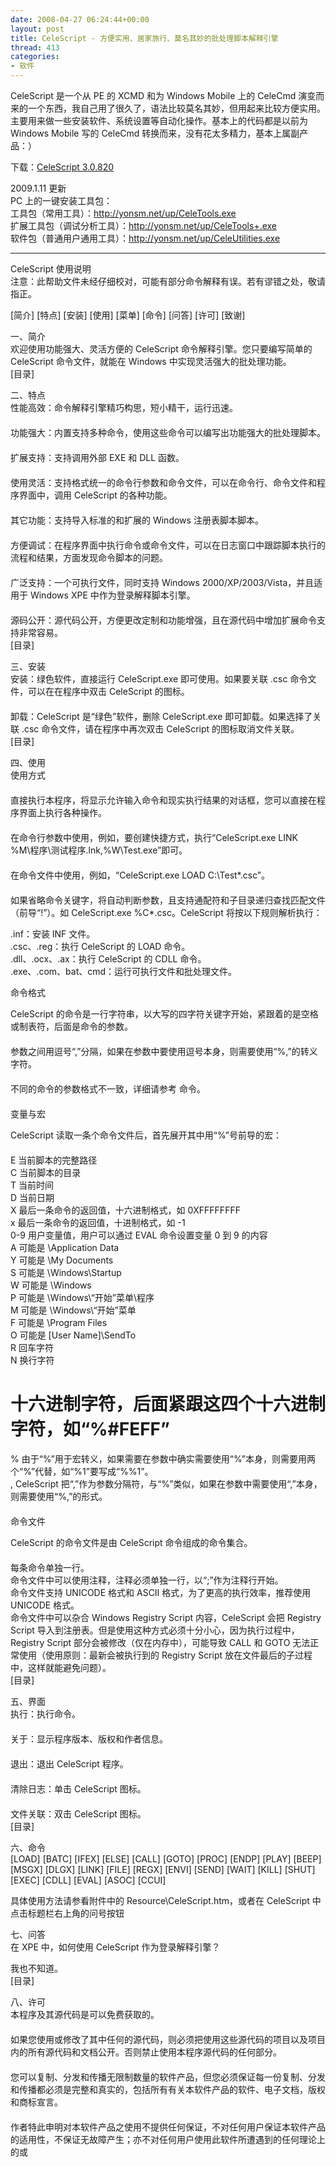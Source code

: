 ```yaml
---
date: 2008-04-27 06:24:44+00:00
layout: post
title: CeleScript - 方便实用、居家旅行、莫名其妙的批处理脚本解释引擎
thread: 413
categories:
- 软件
---
```


CeleScript 是一个从 PE 的 XCMD 和为 Windows Mobile 上的 CeleCmd 演变而来的一个东西，我自己用了很久了，语法比较莫名其妙，但用起来比较方便实用。主要用来做一些安装软件、系统设置等自动化操作。基本上的代码都是以前为 Windows Mobile 写的 CeleCmd 转换而来，没有花太多精力，基本上属副产品：）  
  
<!-- more -->  
  
下载：[CeleScript 3.0.820](/assets/CeleScript.3.0.820.zip)   
  
2009.1.11 更新  
PC 上的一键安装工具包：  
工具包（常用工具）：http://yonsm.net/up/CeleTools.exe   
扩展工具包（调试分析工具）：http://yonsm.net/up/CeleTools+.exe  
软件包（普通用户通用工具）：http://yonsm.net/up/CeleUtilities.exe   
  
  


* * *

  
  
CeleScript 使用说明  
注意：此帮助文件未经仔细校对，可能有部分命令解释有误。若有谬错之处，敬请指正。  
  
[简介] [特点] [安装] [使用] [菜单] [命令] [问答] [许可] [致谢]  
  
一、简介  
欢迎使用功能强大、灵活方便的 CeleScript 命令解释引擎。您只要编写简单的 CeleScript 命令文件，就能在 Windows 中实现灵活强大的批处理功能。  
[目录]  
  
二、特点  
性能高效：命令解释引擎精巧构思，短小精干，运行迅速。  
　   
功能强大：内置支持多种命令，使用这些命令可以编写出功能强大的批处理脚本。  
　   
扩展支持：支持调用外部 EXE 和 DLL 函数。  
　   
使用灵活：支持格式统一的命令行参数和命令文件，可以在命令行、命令文件和程序界面中，调用 CeleScript 的各种功能。  
　   
其它功能：支持导入标准的和扩展的 Windows 注册表脚本脚本。  
　   
方便调试：在程序界面中执行命令或命令文件，可以在日志窗口中跟踪脚本执行的流程和结果，方面发现命令脚本的问题。  
　   
广泛支持：一个可执行文件，同时支持 Windows 2000/XP/2003/Vista，并且适用于 Windows XPE 中作为登录解释脚本引擎。  
　   
源码公开：源代码公开，方便更改定制和功能增强，且在源代码中增加扩展命令支持非常容易。   
[目录]  
  
三、安装  
安装：绿色软件，直接运行 CeleScript.exe 即可使用。如果要关联 .csc 命令文件，可以在在程序中双击 CeleScript 的图标。  
　   
卸载：CeleScript 是“绿色”软件，删除 CeleScript.exe 即可卸载。如果选择了关联 .csc 命令文件，请在程序中再次双击 CeleScript 的图标取消文件关联。   
[目录]  
  
四、使用  
使用方式  
　  
直接执行本程序，将显示允许输入命令和现实执行结果的对话框，您可以直接在程序界面上执行各种操作。  
　   
在命令行参数中使用，例如，要创建快捷方式，执行“CeleScript.exe LINK %M\程序\测试程序.lnk,%W\Test.exe”即可。  
　   
在命令文件中使用，例如，“CeleScript.exe LOAD C:\Test\*.csc”。  
　   
如果省略命令关键字，将自动判断参数，且支持通配符和子目录递归查找匹配文件（前导“!”）。如 CeleScript.exe %C\*.csc。CeleScript 将按以下规则解析执行：  
  
  
.inf：安装 INF 文件。   
.csc、.reg：执行 CeleScript 的 LOAD 命令。   
.dll、.ocx、.ax：执行 CeleScript 的 CDLL 命令。   
.exe、.com、bat、cmd：运行可执行文件和批处理文件。   
  
  
命令格式  
  
  
CeleScript 的命令是一行字符串，以大写的四字符关键字开始，紧跟着的是空格或制表符，后面是命令的参数。  
　   
参数之间用逗号“,”分隔，如果在参数中要使用逗号本身，则需要使用“%,”的转义字符。  
　   
不同的命令的参数格式不一致，详细请参考 命令。  
　   
变量与宏  
  
CeleScript 读取一条个命令文件后，首先展开其中用“%”号前导的宏：  
　  
E    当前脚本的完整路径   
C    当前脚本的目录   
T    当前时间   
D    当前日期   
X    最后一条命令的返回值，十六进制格式，如 0XFFFFFFFF   
x    最后一条命令的返回值，十进制格式，如 -1   
0-9  用户变量值，用户可以通过 EVAL 命令设置变量 0 到 9 的内容   
A    可能是 \Application Data   
Y    可能是 \My Documents   
S    可能是 \Windows\Startup   
W    可能是 \Windows   
P    可能是 \Windows\“开始”菜单\程序   
M    可能是 \Windows\“开始”菜单   
F    可能是 \Program Files   
O    可能是 [User Name]\SendTo   
R    回车字符   
N    换行字符   
#    十六进制字符，后面紧跟这四个十六进制字符，如“%#FEFF”   
%    由于“%”用于宏转义，如果需要在参数中确实需要使用“%”本身，则需要用两个“%”代替，如“%1”要写成“%%1”。   
,    CeleScript 把“,”作为参数分隔符，与“%”类似，如果在参数中需要使用“,”本身，则需要使用“%,”的形式。  
　   
命令文件  
  
CeleScript 的命令文件是由 CeleScript 命令组成的命令集合。  
　  
每条命令单独一行。   
命令文件中可以使用注释，注释必须单独一行，以“;”作为注释行开始。   
命令文件支持 UNICODE 格式和 ASCII 格式，为了更高的执行效率，推荐使用 UNICODE 格式。   
命令文件中可以杂合 Windows Registry Script 内容，CeleScript 会把 Registry Script 导入到注册表。但是使用这种方式必须十分小心，因为执行过程中，Registry Script 部分会被修改（仅在内存中），可能导致 CALL 和 GOTO 无法正常使用（使用原则：最新会被执行到的 Registry Script 放在文件最后的子过程中，这样就能避免问题）。   
[目录]  
  
五、界面  
执行：执行命令。  
　   
关于：显示程序版本、版权和作者信息。  
　   
退出：退出 CeleScript 程序。  
　   
清除日志：单击 CeleScript 图标。  
　   
文件关联：双击 CeleScript 图标。   
[目录]  
  
六、命令  
[LOAD] [BATC] [IFEX] [ELSE] [CALL] [GOTO] [PROC] [ENDP] [PLAY] [BEEP] [MSGX] [DLGX] [LINK] [FILE] [REGX] [ENVI] [SEND] [WAIT] [KILL] [SHUT] [EXEC] [CDLL] [EVAL] [ASOC] [CCUI]  
  
具体使用方法请参看附件中的 Resource\CeleScript.htm，或者在 CeleScript 中点击标题栏右上角的问号按钮  
  
七、问答  
在 XPE 中，如何使用 CeleScript 作为登录解释引擎？  
  
我也不知道。   
[目录]  
  
八、许可  
本程序及其源代码是可以免费获取的。  
　   
如果您使用或修改了其中任何的源代码，则必须把使用这些源代码的项目以及项目内的所有源代码和文档公开。否则禁止使用本程序源代码的任何部分。  
　   
您可以复制、分发和传播无限制数量的软件产品，但您必须保证每一份复制、分发和传播都必须是完整和真实的，包括所有有关本软件产品的软件、电子文档，版权和商标宣言。  
　   
作者特此申明对本软件产品之使用不提供任何保证，不对任何用户保证本软件产品的适用性，不保证无故障产生；亦不对任何用户使用此软件所遭遇到的任何理论上的或

